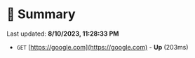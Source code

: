 # 📖 Summary
Last updated: **8/10/2023, 11:28:33 PM**

- `GET` [https://google.com](https://google.com) - **Up** (203ms)
